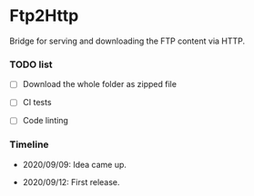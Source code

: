 # Ftp2Http
Bridge for serving and downloading the FTP content via HTTP.


### TODO list

- [ ] Download the whole folder as zipped file

- [ ] CI tests

- [ ] Code linting


### Timeline

- 2020/09/09: Idea came up.

- 2020/09/12: First release.

